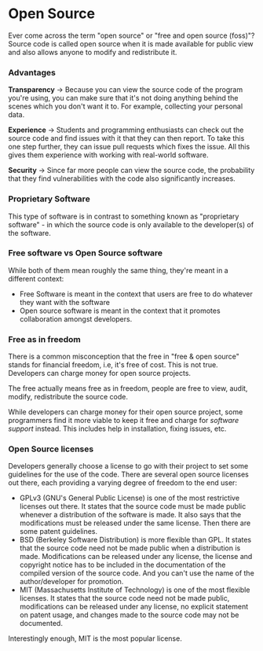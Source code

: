 # Open Source

Ever come across the term "open source" or "free and open source (foss)"? Source code is called open source when it is made available for public view and also allows anyone to modify and redistribute it.

### Advantages

**Transparency** -> Because you can view the source code of the program you're using, you can make sure that it's not doing anything behind the scenes which you don't want it to. For example, collecting your personal data.

**Experience** -> Students and programming enthusiasts can check out the source code and find issues with it that they can then report. To take this one step further, they can issue pull requests which fixes the issue. All this gives them experience with working with real-world software.

**Security** -> Since far more people can view the source code, the probability that they find vulnerabilities with the code also significantly increases.

### Proprietary Software

This type of software is in contrast to something known as "proprietary software" - in which the source code is only available to the developer(s) of the software.

### Free software vs Open Source software

While both of them mean roughly the same thing, they're meant in a different context:

- Free Software is meant in the context that users are free to do whatever they want with the software
- Open source software is meant in the context that it promotes collaboration amongst developers.

### Free as in freedom

There is a common misconception that the free in "free & open source" stands for financial freedom, i.e, it's free of cost. This is not true. Developers can charge money for open source projects.

The free actually means free as in freedom, people are free to view, audit, modify, redistribute the source code.

While developers can charge money for their open source project, some programmers find it more viable to keep it free and charge for *software support* instead. This includes help in installation, fixing issues, etc.

### Open Source licenses

Developers generally choose a license to go with their project to set some guidelines for the use of the code. There are several open source licenses out there, each providing a varying degree of freedom to the end user:

- GPLv3 (GNU's General Public License) is one of the most restrictive licenses out there. It states that the source code must be made public whenever a distribution of the software is made. It also says that the modifications must be released under the same license. Then there are some patent guidelines.
- BSD (Berkeley Software Distribution) is more flexible than GPL. It states that the source code need not be made public when a distribution is made. Modifications can be released under any license, the license and copyright notice has to be included in the documentation of the compiled version of the source code. And you can't use the name of the author/developer for promotion.
- MIT (Massachusetts Institute of Technology) is one of the most flexible licenses. It states that the source code need not be made public, modifications can be released under any license, no explicit statement on patent usage, and changes made to the source code may not be documented.

Interestingly enough, MIT is the most popular license.
